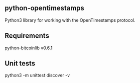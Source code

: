 python-opentimestamps
---------------------

Python3 library for working with the OpenTimestamps protocol.


Requirements
------------

python-bitcoinlib v0.6.1


Unit tests
----------

python3 -m unittest discover -v

